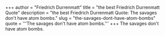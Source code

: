 +++
author = "Friedrich Durrenmatt"
title = "the best Friedrich Durrenmatt Quote"
description = "the best Friedrich Durrenmatt Quote: The savages don't have atom bombs."
slug = "the-savages-dont-have-atom-bombs"
quote = '''The savages don't have atom bombs.'''
+++
The savages don't have atom bombs.
